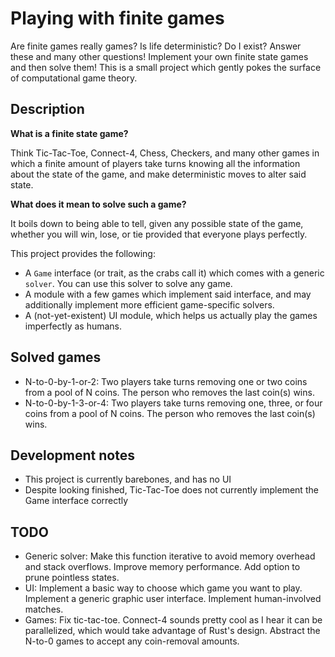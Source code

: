 # Playing with finite games

Are finite games really games? Is life deterministic? Do I exist? Answer these and many other questions! Implement your own finite state games and then solve them! This is a small project which gently pokes the surface of computational game theory.

## Description

**What is a finite state game?** 

Think Tic-Tac-Toe, Connect-4, Chess, Checkers, and many other games in which a finite amount of players take turns knowing all the information about the state of the game, and make deterministic moves to alter said state.

**What does it mean to solve such a game?** 

It boils down to being able to tell, given any possible state of the game, whether you will win, lose, or tie provided that everyone plays perfectly.

This project provides the following:
* A `Game` interface (or trait, as the crabs call it) which comes with a generic `solver`. You can use this solver to solve any game.
* A module with a few games which implement said interface, and may additionally implement more efficient game-specific solvers.
* A (not-yet-existent) UI module, which helps us actually play the games imperfectly as humans.

## Solved games

- N-to-0-by-1-or-2: Two players take turns removing one or two coins from a pool of N coins. The person who removes the last coin(s) wins.
- N-to-0-by-1-3-or-4: Two players take turns removing one, three, or four coins from a pool of N coins. The person who removes the last coin(s) wins.

## Development notes

- This project is currently barebones, and has no UI
- Despite looking finished, Tic-Tac-Toe does not currently implement the Game interface correctly

## TODO

- Generic solver: Make this function iterative to avoid memory overhead and stack overflows. Improve memory performance. Add option to prune pointless states.
- UI: Implement a basic way to choose which game you want to play. Implement a generic graphic user interface. Implement human-involved matches.
- Games: Fix tic-tac-toe. Connect-4 sounds pretty cool as I hear it can be parallelized, which would take advantage of Rust's design. Abstract the N-to-0 games to accept any coin-removal amounts.
